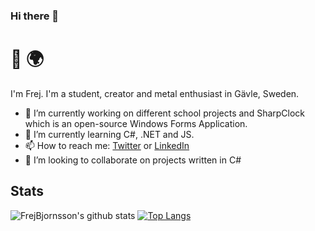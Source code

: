 ### Hi there 👋

# 👋 🌍

I'm Frej. I'm a student, creator and metal enthusiast in Gävle, Sweden. 

- 🔭 I’m currently working on different school projects and SharpClock which is an open-source Windows Forms Application.
- 🌱 I’m currently learning C#, .NET and JS.
- 📫 How to reach me: [Twitter](https://twitter.com/digitalismic19) or [LinkedIn](https://www.linkedin.com/in/frejbjornsson)
- 👯 I’m looking to collaborate on projects written in C#


## Stats

![FrejBjornsson's github stats](https://github-readme-stats.vercel.app/api?username=FrejBjornsson&show_icons=true&theme=vue)
[![Top Langs](https://github-readme-stats.vercel.app/api/top-langs/?username=FrejBjornsson&layout=compact&theme=vue)](https://github.com/FrejBjornsson)


